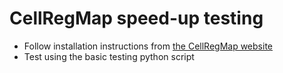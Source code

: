 # CellRegMap speed-up testing

* Follow installation instructions from [the CellRegMap website](https://limix.github.io/CellRegMap/installation.html)
* Test using the basic testing python script
